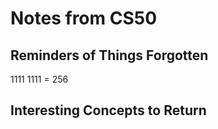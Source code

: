 # Notes from CS50

## Reminders of Things Forgotten

1111 1111 = 256

## Interesting Concepts to Return